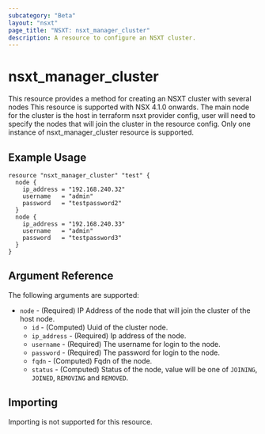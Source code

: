 ```yaml
---
subcategory: "Beta"
layout: "nsxt"
page_title: "NSXT: nsxt_manager_cluster"
description: A resource to configure an NSXT cluster.
---
```


# nsxt_manager_cluster

This resource provides a method for creating an NSXT cluster with several nodes
This resource is supported with NSX 4.1.0 onwards.
The main node for the cluster is the host in terraform nsxt provider config,
user will need to specify the nodes that will join the cluster in the resource config.
Only one instance of nsxt_manager_cluster resource is supported.

## Example Usage

```hcl
resource "nsxt_manager_cluster" "test" {
  node {
    ip_address = "192.168.240.32"
    username   = "admin"
    password   = "testpassword2"
  }
  node {
    ip_address = "192.168.240.33"
    username   = "admin"
    password   = "testpassword3"
  }
}
```

## Argument Reference

The following arguments are supported:

* `node` - (Required) IP Address of the node that will join the cluster of the host node.
  * `id` - (Computed) Uuid of the cluster node.
  * `ip_address` - (Required) Ip address of the node.
  * `username` - (Required) The username for login to the node.
  * `password` - (Required) The password for login to the node.
  * `fqdn`  - (Computed) Fqdn of the node.
  * `status` - (Computed) Status of the node, value will be one of `JOINING`, `JOINED`, `REMOVING` and `REMOVED`.

## Importing

Importing is not supported for this resource.
